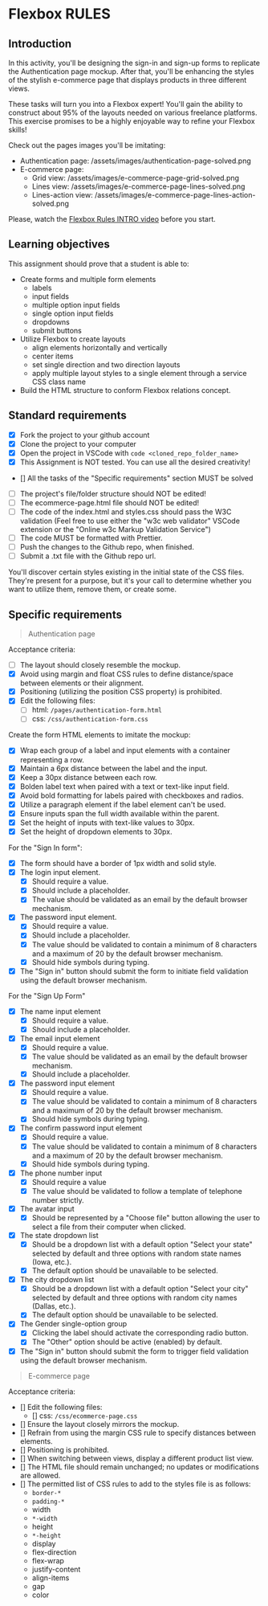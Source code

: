 # Flexbox RULES

## Introduction

In this activity, you'll be designing the sign-in and sign-up forms to replicate the Authentication page mockup. After that, you'll be enhancing the styles of the stylish e-commerce page that displays products in three different views.

These tasks will turn you into a Flexbox expert! You'll gain the ability to construct about 95% of the layouts needed on various freelance platforms. This exercise promises to be a highly enjoyable way to refine your Flexbox skills!

Check out the pages images you'll be imitating:

-   Authentication page: /assets/images/authentication-page-solved.png
-   E-commerce page:
    -   Grid view: /assets/images/e-commerce-page-grid-solved.png
    -   Lines view: /assets/images/e-commerce-page-lines-solved.png
    -   Lines-action view: /assets/images/e-commerce-page-lines-action-solved.png

Please, watch the [Flexbox Rules INTRO video](https://www.loom.com/share/6bf938c7e4234745970fd83181b585a9?sid=19a5fc8d-b8e0-4d7b-b705-2d638fd2ec63) before you start.

## Learning objectives

This assignment should prove that a student is able to:

-   Create forms and multiple form elements
    -   labels
    -   input fields
    -   multiple option input fields
    -   single option input fields
    -   dropdowns
    -   submit buttons
-   Utilize Flexbox to create layouts
    -   align elements horizontally and vertically
    -   center items
    -   set single direction and two direction layouts
    -   apply multiple layout styles to a single element through a service CSS class name
-   Build the HTML structure to conform Flexbox relations concept.

## Standard requirements

-   [x] Fork the project to your github account
-   [x] Clone the project to your computer
-   [x] Open the project in VSCode with `code <cloned_repo_folder_name>`
-   [x] This Assignment is NOT tested. You can use all the desired creativity!
-   [] All the tasks of the "Specific requirements" section MUST be solved
-   [ ] The project's file/folder structure should NOT be edited!
-   [ ] The ecommerce-page.html file should NOT be edited!
-   [ ] The code of the index.html and styles.css should pass the W3C validation (Feel free to use either the "w3c web validator" VSCode extension or the "Online w3c Markup Validation Service")
-   [ ] The code MUST be formatted with Prettier.
-   [ ] Push the changes to the Github repo, when finished.
-   [ ] Submit a .txt file with the Github repo url.

You'll discover certain styles existing in the initial state of the CSS files. They're present for a purpose, but it's your call to determine whether you want to utilize them, remove them, or create some.

## Specific requirements

> Authentication page

Acceptance criteria:

-   [ ] The layout should closely resemble the mockup.
-   [x] Avoid using margin and float CSS rules to define distance/space between elements or their alignment.
-   [x] Positioning (utilizing the position CSS property) is prohibited.
-   [x] Edit the following files:
    -   [ ] html: `/pages/authentication-form.html`
    -   [ ] css: `/css/authentication-form.css`

Create the form HTML elements to imitate the mockup:

-   [x] Wrap each group of a label and input elements with a container representing a row.
-   [x] Maintain a 6px distance between the label and the input.
-   [x] Keep a 30px distance between each row.
-   [x] Bolden label text when paired with a text or text-like input field.
-   [x] Avoid bold formatting for labels paired with checkboxes and radios.
-   [x] Utilize a paragraph element if the label element can't be used.
-   [x] Ensure inputs span the full width available within the parent.
-   [x] Set the height of inputs with text-like values to 30px.
-   [x] Set the height of dropdown elements to 30px.

For the "Sign In form":

-   [x] The form should have a border of 1px width and solid style.
-   [x] The login input element.
    -   [x] Should require a value.
    -   [x] Should include a placeholder.
    -   [x] The value should be validated as an email by the default browser mechanism.
-   [x] The password input element.
    -   [x] Should require a value.
    -   [x] Should include a placeholder.
    -   [x] The value should be validated to contain a minimum of 8 characters and a maximum of 20 by the default browser mechanism.
    -   [x] Should hide symbols during typing.
-   [x] The "Sign in" button should submit the form to initiate field validation using the default browser mechanism.

For the "Sign Up Form"

-   [x] The name input element
    -   [x] Should require a value.
    -   [x] Should include a placeholder.
-   [x] The email input element
    -   [x] Should require a value.
    -   [x] The value should be validated as an email by the default browser mechanism.
    -   [x] Should include a placeholder.
-   [x] The password input element
    -   [x] Should require a value.
    -   [x] The value should be validated to contain a minimum of 8 characters and a maximum of 20 by the default browser mechanism.
    -   [x] Should hide symbols during typing.
-   [x] The confirm password input element
    -   [x] Should require a value.
    -   [x] The value should be validated to contain a minimum of 8 characters and a maximum of 20 by the default browser mechanism.
    -   [x] Should hide symbols during typing.
-   [x] The phone number input
    -   [x] Should require a value
    -   [x] The value should be validated to follow a template of telephone number strictly.
-   [x] The avatar input
    -   [x] Should be represented by a "Choose file" button allowing the user to select a file from their computer when clicked.
-   [x] The state dropdown list
    -   [x] Should be a dropdown list with a default option "Select your state" selected by default and three options with random state names (Iowa, etc.).
    -   [x] The default option should be unavailable to be selected.
-   [x] The city dropdown list
    -   [x] Should be a dropdown list with a default option "Select your city" selected by default and three options with random city names (Dallas, etc.).
    -   [x] The default option should be unavailable to be selected.
-   [x] The Gender single-option group
    -   [x] Clicking the label should activate the corresponding radio button.
    -   [x] The "Other" option should be active (enabled) by default.
-   [x] The "Sign in" button should submit the form to trigger field validation using the default browser mechanism.

> E-commerce page

Acceptance criteria:

-   [] Edit the following files:
    -   [] css: `/css/ecommerce-page.css`
-   [] Ensure the layout closely mirrors the mockup.
-   [] Refrain from using the margin CSS rule to specify distances between elements.
-   [] Positioning is prohibited.
-   [] When switching between views, display a different product list view.
-   [] The HTML file should remain unchanged; no updates or modifications are allowed.
-   [] The permitted list of CSS rules to add to the styles file is as follows:
    -   `border-*`
    -   `padding-*`
    -   width
    -   `*-width`
    -   height
    -   `*-height`
    -   display
    -   flex-direction
    -   flex-wrap
    -   justify-content
    -   align-items
    -   gap
    -   color

